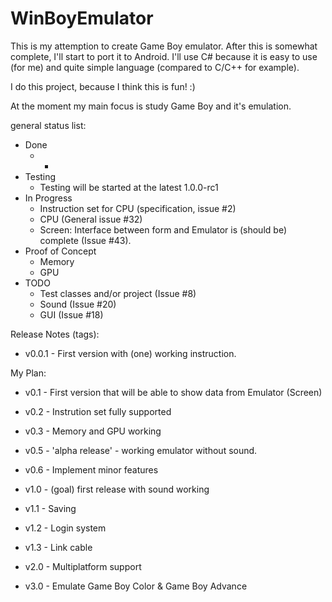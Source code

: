 # WinBoyEmulator
This is my attemption to create Game Boy emulator. After this is somewhat complete, I'll start to port it to Android. 
I'll use C# because it is easy to use (for me) and quite simple language (compared to C/C++ for example).

I do this project, because I think this is fun! :)

At the moment my main focus is study Game Boy and it's emulation.

general status list:
* Done
    * - 
* Testing
    * Testing will be started at the latest 1.0.0-rc1
* In Progress
   *  Instruction set for CPU (specification, issue #2)
   *  CPU (General issue #32)
   *  Screen: Interface between form and Emulator is (should be) complete (Issue #43).
* Proof of Concept
   * Memory
   * GPU
* TODO
    * Test classes and/or project   (Issue #8)
    * Sound (Issue #20)
    * GUI (Issue #18)

Release Notes (tags):
 * v0.0.1 - First version with (one) working instruction.

My Plan:
 * v0.1 - First version that will be able to show data from Emulator (Screen) 
 * v0.2 - Instrution set fully supported
 * v0.3 - Memory and GPU working
 * v0.5 - 'alpha release' - working emulator without sound.
 * v0.6 - Implement minor features
 * v1.0 - (goal) first release with sound working
 
 * v1.1 - Saving
 * v1.2 - Login system
 * v1.3 - Link cable
 * v2.0 - Multiplatform support
 * v3.0 - Emulate Game Boy Color & Game Boy Advance
